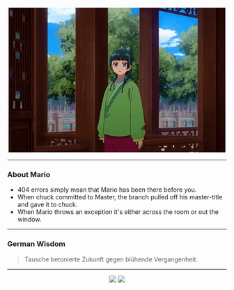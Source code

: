 <p align="center">
  <img src="assets/maomao.gif" />
</p>

---

### About Mario
- 404 errors simply mean that Mario has been there before you.
- When chuck committed to Master, the branch pulled off his master-title and gave it to chuck.
- When Mario throws an exception it's either across the room or out the window.

---

### German Wisdom
> Tausche betonierte Zukunft gegen blühende Vergangenheit.

---

<p align="center">
  <a>
    <img height="180em" src="https://github-readme-stats-eight-theta.vercel.app/api?username=Torfkopp&show_icons=true&theme=dark&include_all_commits=true&count_private=true"/>
  </a>
  <a href="https://github.com/Torfkopp?tab=repositories">
    <img height="180em" src="https://github-readme-stats-eight-theta.vercel.app/api/top-langs/?username=torfkopp&layout=compact&theme=dark&langs_count=8&hide=java"/>
  </a>
</p>
